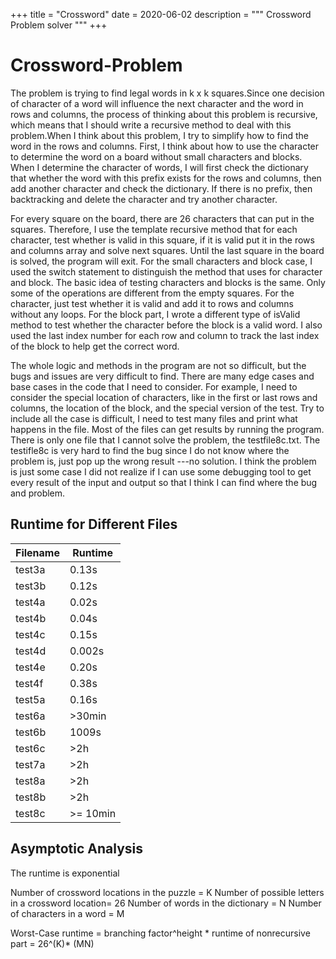 +++
title = "Crossword"
date = 2020-06-02
description = """
Crossword Problem solver
"""
+++

# Crossword-Problem
  
  
  The problem is trying to find legal words in k x k squares.Since one decision of character of a word will influence the next character and the word in rows and columns, the process of thinking about this problem is recursive, which means that I should write a recursive method to deal with this problem.When I think about this problem, I try to simplify how to find the word in the rows and columns. First, I think about how to use the character to determine the word on a board without small characters and blocks. When I determine the character of words, I will first check the dictionary that whether the word with this prefix exists for the rows and columns, then add another character and check the dictionary. If there is no prefix, then backtracking and delete the character and try another character. 
	
  For every square on the board, there are 26 characters that can put in the squares. Therefore, I use the template recursive method that for each character, test whether is valid in this square, if it is valid put it in the rows and columns array and solve next squares. Until the last square in the board is solved, the program will exit. For the small characters and block case, I used the switch statement to distinguish the method that uses for character and block. The basic idea of testing characters and blocks is the same. Only some of the operations are different from the empty squares. For the character, just test whether it is valid and add it to rows and columns without any loops. For the block part, I wrote a different type of isValid method to test whether the character before the block is a valid word. I also used the last index number for each row and column to track the last index of the block to help get the correct word.

  The whole logic and methods in the program are not so difficult, but the bugs and issues are very difficult to find. There are many edge cases and base cases in the code that I need to consider. For example, I need to consider the special location of characters, like in the first or last rows and columns, the location of the block, and the special version of the test. Try to include all the case is difficult, I need to test many files and print what happens in the file. Most of the files can get results by running the program. There is only one file that I cannot solve the problem, the testfile8c.txt. The testifle8c is very hard to find the bug since I do not know where the problem is, just pop up the wrong result ---no solution. I think the problem is just some case I did not realize if I can use some debugging tool to get every result of the input and output so that I think I can find where the bug and problem.
  
  ## Runtime for Different Files
  
  Filename|Runtime
  --------|-------
  test3a| 0.13s
  test3b| 0.12s
  test4a| 0.02s
  test4b| 0.04s
  test4c| 0.15s
  test4d| 0.002s
  test4e| 0.20s
  test4f| 0.38s
  test5a| 0.16s
  test6a| >30min
  test6b| 1009s
  test6c| >2h
  test7a|>2h
  test8a|>2h
  test8b|>2h
  test8c|>= 10min
  
  ## Asymptotic Analysis
 The runtime is exponential

Number of crossword locations in the puzzle = K Number of possible letters in a crossword location= 26 Number of words in the dictionary = N Number of characters in a word = M

Worst-Case runtime = branching factor^height * runtime of nonrecursive part = 26^(K)* (MN)
  